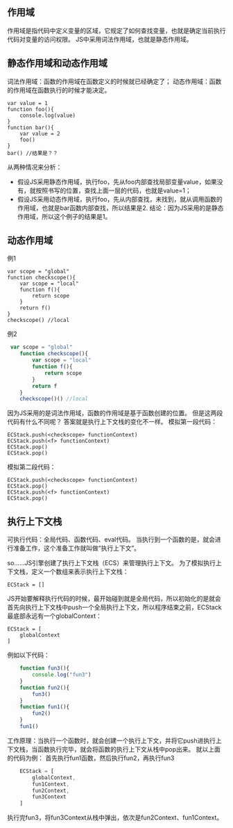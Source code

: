 ## 作用域
作用域是指代码中定义变量的区域，它规定了如何查找变量，也就是确定当前执行代码对变量的访问权限。
JS中采用词法作用域，也就是静态作用域。

## 静态作用域和动态作用域
词法作用域：函数的作用域在函数定义的时候就已经确定了；
动态作用域：函数的作用域在函数执行的时候才能决定。

    var value = 1
    function foo(){
	    console.log(value)
    }
    function bar(){
	    var value = 2
	    foo()
    }
    bar() //结果是？？
从两种情况来分析：

 - 假设JS采用静态作用域，执行foo，先从foo内部查找局部变量value，如果没有，就按照书写的位置，查找上面一层的代码，也就是value=1；
 - 假设JS采用动态作用域，执行foo，先从内部查找，未找到，就从调用函数的作用域，也就是bar函数内部查找，所以结果是2.
结论：因为JS采用的是静态作用域，所以这个例子的结果是1。

## 动态作用域
例1

    var scope = "global"
    function checkscope(){
	    var scope = "local"
	    function f(){
		    return scope
	    }
	    return f()
    }
    checkscope() //local

例2
```js
 var scope = "global"
    function checkscope(){
	    var scope = "local"
	    function f(){
		    return scope
	    }
	    return f
    }
    checkscope()() //local
```
因为JS采用的是词法作用域，函数的作用域是基于函数创建的位置。
但是这两段代码有什么不同呢？
答案就是执行上下文栈的变化不一样。
模拟第一段代码：

    ECStack.push(<checkscope> functionContext)
    ECStack.push(<f> functionContext)
    ECStack.pop()
    ECStack.pop()
模拟第二段代码：

    ECStack.push(<checkscope> functionContext)
    ECStack.pop()
    ECStack.push(<f> functionContext)
    ECStack.pop()

## 执行上下文栈
可执行代码：全局代码、函数代码、eval代码。
当执行到一个函数的是，就会进行准备工作，这个准备工作就叫做“执行上下文”。

so……JS引擎创建了执行上下文栈（ECS）来管理执行上下文。
为了模拟执行上下文栈，定义一个数组来表示执行上下文栈：

    ECStack = []
JS开始要解释执行代码的时候，最开始碰到就是全局代码，所以初始化的是就会首先向执行上下文栈中push一个全局执行上下文，所以程序结束之前，ECStack最底部永远有一个globalContext：

    ECStack = [
	    globalContext
    ]
例如以下代码：
```js
    function fun3(){
	    console.log("fun3")
    }
    function fun2(){
	    fun3()
    }
    function fun1(){
	    fun2()
    }
    fun1()
```
工作原理：当执行一个函数时，就会创建一个执行上下文，并将它push进执行上下文栈，当函数执行完毕，就会将函数的执行上下文从栈中pop出来。
就以上面的代码为例：
首先执行fun1函数，然后执行fun2，再执行fun3
```js
    ECStack = [
	    globalContext,
	    fun1Context,
	    fun2Context,
	    fun3Context
    ]
```
执行完fun3，将fun3Context从栈中弹出，依次是fun2Context、fun1Context。

<!--stackedit_data:
eyJoaXN0b3J5IjpbMTA4ODkzNDQwMiw1NzE4MTk3NTldfQ==
-->